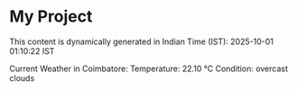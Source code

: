 # My Project

This content is dynamically generated in Indian Time (IST): 2025-10-01 01:10:22 IST


Current Weather in Coimbatore:
Temperature: 22.10 °C
Condition: overcast clouds
